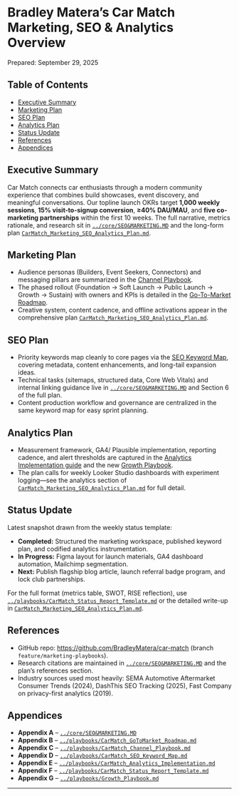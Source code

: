 # Bradley Matera’s Car Match Marketing, SEO & Analytics Overview
Prepared: September 29, 2025


## Table of Contents
- [Executive Summary](#executive-summary)
- [Marketing Plan](#marketing-plan)
- [SEO Plan](#seo-plan)
- [Analytics Plan](#analytics-plan)
- [Status Update](#status-update)
- [References](#references)
- [Appendices](#appendices)

## Executive Summary
Car Match connects car enthusiasts through a modern community experience that combines build showcases, event discovery, and meaningful conversations. Our topline launch OKRs target **1,000 weekly sessions**, **15% visit-to-signup conversion**, **≥40% DAU/MAU**, and **five co-marketing partnerships** within the first 10 weeks. The full narrative, metrics rationale, and research sit in [`../core/SEO&MARKETING.MD`](../core/SEO&MARKETING.MD) and the long-form plan [`CarMatch_Marketing_SEO_Analytics_Plan.md`](CarMatch_Marketing_SEO_Analytics_Plan.md).

## Marketing Plan
- Audience personas (Builders, Event Seekers, Connectors) and messaging pillars are summarized in the [Channel Playbook](../playbooks/CarMatch_Channel_Playbook.md).
- The phased rollout (Foundation → Soft Launch → Public Launch → Growth → Sustain) with owners and KPIs is detailed in the [Go-To-Market Roadmap](../playbooks/CarMatch_GoToMarket_Roadmap.md).
- Creative system, content cadence, and offline activations appear in the comprehensive plan [`CarMatch_Marketing_SEO_Analytics_Plan.md`](CarMatch_Marketing_SEO_Analytics_Plan.md#5-content--creative-system).

## SEO Plan
- Priority keywords map cleanly to core pages via the [SEO Keyword Map](../playbooks/CarMatch_SEO_Keyword_Map.md), covering metadata, content enhancements, and long-tail expansion ideas.
- Technical tasks (sitemaps, structured data, Core Web Vitals) and internal linking guidance live in [`../core/SEO&MARKETING.MD`](../core/SEO&MARKETING.MD#on-page-content-optimization) and Section 6 of the full plan.
- Content production workflow and governance are centralized in the same keyword map for easy sprint planning.

## Analytics Plan
- Measurement framework, GA4/ Plausible implementation, reporting cadence, and alert thresholds are captured in the [Analytics Implementation guide](../playbooks/CarMatch_Analytics_Implementation.md) and the new [Growth Playbook](../playbooks/Growth_Playbook.md).
- The plan calls for weekly Looker Studio dashboards with experiment logging—see the analytics section of [`CarMatch_Marketing_SEO_Analytics_Plan.md`](CarMatch_Marketing_SEO_Analytics_Plan.md#7-analytics--measurement) for full detail.

## Status Update
Latest snapshot drawn from the weekly status template:
- **Completed:** Structured the marketing workspace, published keyword plan, and codified analytics instrumentation.
- **In Progress:** Figma layout for launch materials, GA4 dashboard automation, Mailchimp segmentation.
- **Next:** Publish flagship blog article, launch referral badge program, and lock club partnerships.

For the full format (metrics table, SWOT, RISE reflection), use [`../playbooks/CarMatch_Status_Report_Template.md`](../playbooks/CarMatch_Status_Report_Template.md) or the detailed write-up in [`CarMatch_Marketing_SEO_Analytics_Plan.md`](CarMatch_Marketing_SEO_Analytics_Plan.md#10-week-in-review-status-update).

## References
- GitHub repo: <https://github.com/BradleyMatera/car-match> (branch `feature/marketing-playbooks`).
- Research citations are maintained in [`../core/SEO&MARKETING.MD`](../core/SEO&MARKETING.MD#13-contact--approvals) and the plan’s references section.
- Industry sources used most heavily: SEMA Automotive Aftermarket Consumer Trends (2024), DashThis SEO Tracking (2025), Fast Company on privacy-first analytics (2019).

## Appendices
- **Appendix A** – [`../core/SEO&MARKETING.MD`](../core/SEO&MARKETING.MD)
- **Appendix B** – [`../playbooks/CarMatch_GoToMarket_Roadmap.md`](../playbooks/CarMatch_GoToMarket_Roadmap.md)
- **Appendix C** – [`../playbooks/CarMatch_Channel_Playbook.md`](../playbooks/CarMatch_Channel_Playbook.md)
- **Appendix D** – [`../playbooks/CarMatch_SEO_Keyword_Map.md`](../playbooks/CarMatch_SEO_Keyword_Map.md)
- **Appendix E** – [`../playbooks/CarMatch_Analytics_Implementation.md`](../playbooks/CarMatch_Analytics_Implementation.md)
- **Appendix F** – [`../playbooks/CarMatch_Status_Report_Template.md`](../playbooks/CarMatch_Status_Report_Template.md)
- **Appendix G** – [`../playbooks/Growth_Playbook.md`](../playbooks/Growth_Playbook.md)

---

